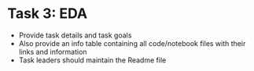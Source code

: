 # Task 3: EDA

* Provide task details and task goals 
* Also provide an info table containing all code/notebook files with their links and information
* Task leaders should maintain the Readme file